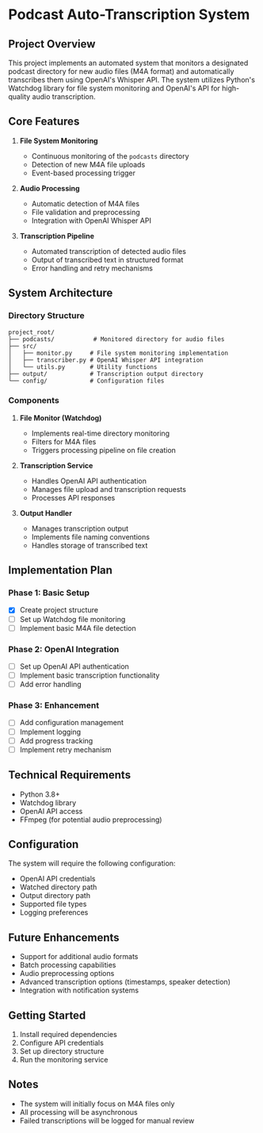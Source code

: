 # Podcast Auto-Transcription System

## Project Overview
This project implements an automated system that monitors a designated podcast directory for new audio files (M4A format) and automatically transcribes them using OpenAI's Whisper API. The system utilizes Python's Watchdog library for file system monitoring and OpenAI's API for high-quality audio transcription.

## Core Features
1. **File System Monitoring**
   - Continuous monitoring of the `podcasts` directory
   - Detection of new M4A file uploads
   - Event-based processing trigger

2. **Audio Processing**
   - Automatic detection of M4A files
   - File validation and preprocessing
   - Integration with OpenAI Whisper API

3. **Transcription Pipeline**
   - Automated transcription of detected audio files
   - Output of transcribed text in structured format
   - Error handling and retry mechanisms

## System Architecture

### Directory Structure
```
project_root/
├── podcasts/           # Monitored directory for audio files
├── src/               
│   ├── monitor.py     # File system monitoring implementation
│   ├── transcriber.py # OpenAI Whisper API integration
│   └── utils.py       # Utility functions
├── output/            # Transcription output directory
└── config/            # Configuration files
```

### Components

1. **File Monitor (Watchdog)**
   - Implements real-time directory monitoring
   - Filters for M4A files
   - Triggers processing pipeline on file creation

2. **Transcription Service**
   - Handles OpenAI API authentication
   - Manages file upload and transcription requests
   - Processes API responses

3. **Output Handler**
   - Manages transcription output
   - Implements file naming conventions
   - Handles storage of transcribed text

## Implementation Plan

### Phase 1: Basic Setup
- [x] Create project structure
- [ ] Set up Watchdog file monitoring
- [ ] Implement basic M4A file detection

### Phase 2: OpenAI Integration
- [ ] Set up OpenAI API authentication
- [ ] Implement basic transcription functionality
- [ ] Add error handling

### Phase 3: Enhancement
- [ ] Add configuration management
- [ ] Implement logging
- [ ] Add progress tracking
- [ ] Implement retry mechanism

## Technical Requirements

- Python 3.8+
- Watchdog library
- OpenAI API access
- FFmpeg (for potential audio preprocessing)

## Configuration
The system will require the following configuration:
- OpenAI API credentials
- Watched directory path
- Output directory path
- Supported file types
- Logging preferences

## Future Enhancements
- Support for additional audio formats
- Batch processing capabilities
- Audio preprocessing options
- Advanced transcription options (timestamps, speaker detection)
- Integration with notification systems

## Getting Started
1. Install required dependencies
2. Configure API credentials
3. Set up directory structure
4. Run the monitoring service

## Notes
- The system will initially focus on M4A files only
- All processing will be asynchronous
- Failed transcriptions will be logged for manual review